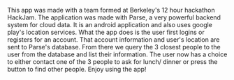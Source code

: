 This app was made with a team formed at Berkeley's 12 hour hackathon HackJam. The application was made with Parse, a very powerful backend system for cloud data. It is an android application and also uses google play's location services. What the app does is the user first logins or registers for an account. That account information and user's location are sent to Parse's database. From there we query the 3 closest people to the user from the database and list their information. The user now has a choice to either contact one of the 3 people to ask for lunch/ dinner or press the button to find other people. Enjoy using the app!
